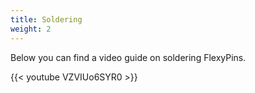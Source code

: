 ```yaml
---
title: Soldering
weight: 2
---
```


Below you can find a video guide on soldering FlexyPins.

<div class="container">

{{< youtube VZVIUo6SYR0 >}}

</div>

